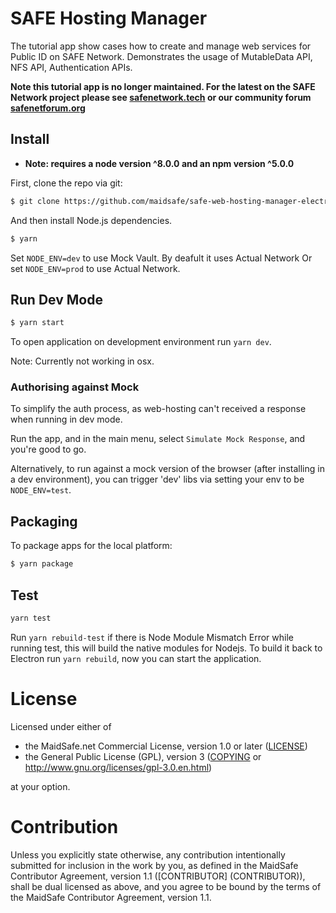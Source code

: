 # SAFE Hosting Manager
The tutorial app show cases how to create and manage web services for Public ID on SAFE Network. Demonstrates the usage of MutableData API, NFS API, Authentication APIs.

**Note this tutorial app is no longer maintained. For the latest on the SAFE Network project please see [safenetwork.tech](https://safenetwork.tech/) or our community forum [safenetforum.org](https://safenetforum.org/)**

## Install

* **Note: requires a node version ^8.0.0 and an npm version ^5.0.0**

First, clone the repo via git:

```bash
$ git clone https://github.com/maidsafe/safe-web-hosting-manager-electron.git && cd safe-web-hosting-manager-electron
```

And then install Node.js dependencies.

```bash
$ yarn
```
Set `NODE_ENV=dev` to use Mock Vault. By deafult it uses Actual Network Or set `NODE_ENV=prod` to use Actual Network.

## Run Dev Mode

```bash
$ yarn start
```

To open application on development environment run `yarn dev`.

Note: Currently not working in osx.

### Authorising against Mock

To simplify the auth process, as web-hosting can't received a response when running in dev mode.

Run the app, and in the main menu, select `Simulate Mock Response`, and you're good to go.

Alternatively, to run against a mock version of the browser (after installing in a dev environment), you can trigger 'dev' libs via setting your env to be `NODE_ENV=test`.

## Packaging

To package apps for the local platform:

```bash
$ yarn package
```

## Test

```bash
yarn test
```

Run `yarn rebuild-test` if there is Node Module Mismatch Error while running test, this will build the native modules for Nodejs. To build it back to Electron run `yarn rebuild`, now you can start the application.

# License

Licensed under either of

* the MaidSafe.net Commercial License, version 1.0 or later ([LICENSE](LICENSE))
* the General Public License (GPL), version 3 ([COPYING](COPYING) or http://www.gnu.org/licenses/gpl-3.0.en.html)

at your option.

# Contribution

Unless you explicitly state otherwise, any contribution intentionally submitted for inclusion in the
work by you, as defined in the MaidSafe Contributor Agreement, version 1.1 ([CONTRIBUTOR]
(CONTRIBUTOR)), shall be dual licensed as above, and you agree to be bound by the terms of the
MaidSafe Contributor Agreement, version 1.1.

